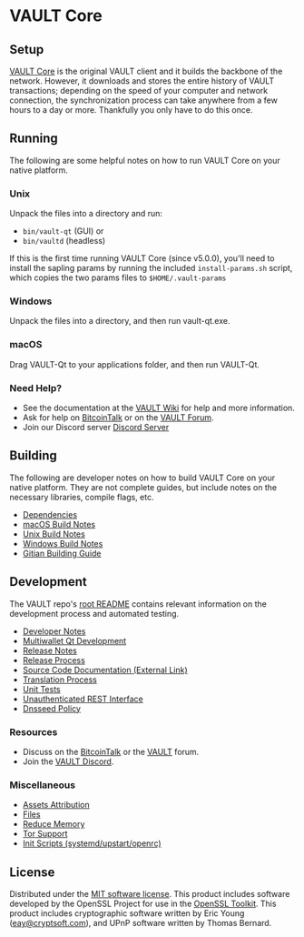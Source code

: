 VAULT Core
=============

Setup
---------------------
[VAULT Core](http://vault.org/wallet) is the original VAULT client and it builds the backbone of the network. However, it downloads and stores the entire history of VAULT transactions; depending on the speed of your computer and network connection, the synchronization process can take anywhere from a few hours to a day or more. Thankfully you only have to do this once.

Running
---------------------
The following are some helpful notes on how to run VAULT Core on your native platform.

### Unix

Unpack the files into a directory and run:

- `bin/vault-qt` (GUI) or
- `bin/vaultd` (headless)

If this is the first time running VAULT Core (since v5.0.0), you'll need to install the sapling params by running the included `install-params.sh` script, which copies the two params files to `$HOME/.vault-params`

### Windows

Unpack the files into a directory, and then run vault-qt.exe.

### macOS

Drag VAULT-Qt to your applications folder, and then run VAULT-Qt.

### Need Help?

* See the documentation at the [VAULT Wiki](https://github.com/VAULT-Project/VAULT/wiki)
for help and more information.
* Ask for help on [BitcoinTalk](https://bitcointalk.org/index.php?topic=1262920.0) or on the [VAULT Forum](http://forum.vault.org/).
* Join our Discord server [Discord Server](https://discord.vault.org)

Building
---------------------
The following are developer notes on how to build VAULT Core on your native platform. They are not complete guides, but include notes on the necessary libraries, compile flags, etc.

- [Dependencies](dependencies.md)
- [macOS Build Notes](build-osx.md)
- [Unix Build Notes](build-unix.md)
- [Windows Build Notes](build-windows.md)
- [Gitian Building Guide](gitian-building.md)

Development
---------------------
The VAULT repo's [root README](/README.md) contains relevant information on the development process and automated testing.

- [Developer Notes](developer-notes.md)
- [Multiwallet Qt Development](multiwallet-qt.md)
- [Release Notes](release-notes.md)
- [Release Process](release-process.md)
- [Source Code Documentation (External Link)](https://www.fuzzbawls.pw/vault/doxygen/)
- [Translation Process](translation_process.md)
- [Unit Tests](unit-tests.md)
- [Unauthenticated REST Interface](REST-interface.md)
- [Dnsseed Policy](dnsseed-policy.md)

### Resources
* Discuss on the [BitcoinTalk](https://bitcointalk.org/index.php?topic=1262920.0) or the [VAULT](http://forum.vault.org/) forum.
* Join the [VAULT Discord](https://discord.vault.org).

### Miscellaneous
- [Assets Attribution](assets-attribution.md)
- [Files](files.md)
- [Reduce Memory](reduce-memory.md)
- [Tor Support](tor.md)
- [Init Scripts (systemd/upstart/openrc)](init.md)

License
---------------------
Distributed under the [MIT software license](/COPYING).
This product includes software developed by the OpenSSL Project for use in the [OpenSSL Toolkit](https://www.openssl.org/). This product includes
cryptographic software written by Eric Young ([eay@cryptsoft.com](mailto:eay@cryptsoft.com)), and UPnP software written by Thomas Bernard.
